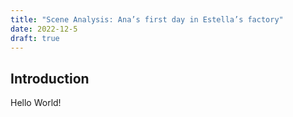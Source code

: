 ```yaml
---
title: "Scene Analysis: Ana’s first day in Estella’s factory"
date: 2022-12-5
draft: true
---
```


## Introduction

Hello World!
